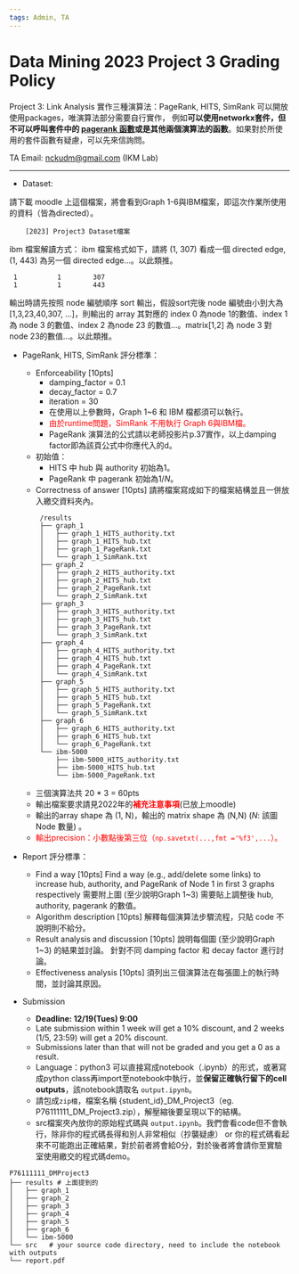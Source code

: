 ```yaml
---
tags: Admin, TA
---
```

# Data Mining 2023 Project 3 Grading Policy

Project 3: Link Analysis
實作三種演算法：PageRank, HITS, SimRank
可以開放使用packages，唯演算法部分需要自行實作，
例如**可以使用networkx套件，但不可以呼叫套件中的 [pagerank 函數](
https://networkx.org/documentation/stable/reference/algorithms/generated/networkx.algorithms.link_analysis.pagerank_alg.pagerank.html)或是其他兩個演算法的函數**。如果對於所使用的套件函數有疑慮，可以先來信詢問。

TA Email: nckudm@gmail.com (IKM Lab)

---
- Dataset: 

請下載 moodle 上這個檔案，將會看到Graph 1-6與IBM檔案，即這次作業所使用的資料（皆為directed）。
```
    [2023] Project3 Dataset檔案
```

ibm 檔案解讀方式：
ibm 檔案格式如下，請將 (1, 307) 看成一個 directed edge, (1, 443) 為另一個 directed edge...。以此類推。

```
 1          1        307
 1          1        443
```
輸出時請先按照 node 編號順序 sort 輸出，假設sort完後 node 編號由小到大為 [1,3,23,40,307, ...]，則輸出的 array 其對應的 index 0 為node 1的數值、index 1 為 node 3 的數值、index 2 為node 23 的數值...。matrix[1,2] 為 node 3 對 node 23的數值...。以此類推。

- PageRank, HITS, SimRank 評分標準：
    - Enforceability [10pts] 
        - damping_factor = 0.1
        - decay_factor = 0.7
        - iteration = 30
        - 在使用以上參數時，Graph 1~6 和 IBM 檔都須可以執行。
        - <font color="red">由於runtime問題，SimRank 不用執行 Graph 6與IBM檔。</font>
        - PageRank 演算法的公式請以老師投影片p.37實作，以上damping factor即為該頁公式中你應代入的d。
    - 初始值：
        - HITS 中 hub 與 authority 初始為1。
        - PageRank 中 pagerank 初始為$1/N$。
    - Correctness of answer [10pts]
       請將檔案寫成如下的檔案結構並且一併放入繳交資料夾內。
       ```
        /results
        ├── graph_1 
        │   ├── graph_1_HITS_authority.txt
        │   ├── graph_1_HITS_hub.txt
        │   ├── graph_1_PageRank.txt
        │   └── graph_1_SimRank.txt 
        ├── graph_2
        │   ├── graph_2_HITS_authority.txt
        │   ├── graph_2_HITS_hub.txt
        │   ├── graph_2_PageRank.txt
        │   └── graph_2_SimRank.txt
        ├── graph_3
        │   ├── graph_3_HITS_authority.txt
        │   ├── graph_3_HITS_hub.txt
        │   ├── graph_3_PageRank.txt
        │   └── graph_3_SimRank.txt
        ├── graph_4
        │   ├── graph_4_HITS_authority.txt
        │   ├── graph_4_HITS_hub.txt
        │   ├── graph_4_PageRank.txt
        │   └── graph_4_SimRank.txt
        ├── graph_5
        │   ├── graph_5_HITS_authority.txt
        │   ├── graph_5_HITS_hub.txt
        │   ├── graph_5_PageRank.txt
        │   └── graph_5_SimRank.txt
        ├── graph_6
        │   ├── graph_6_HITS_authority.txt
        │   ├── graph_6_HITS_hub.txt
        │   └── graph_6_PageRank.txt
        └── ibm-5000
            ├── ibm-5000_HITS_authority.txt
            ├── ibm-5000_HITS_hub.txt
            └── ibm-5000_PageRank.txt
       ```
    - 三個演算法共 20 * 3 = 60pts
    - 輸出檔案要求請見2022年的<font color="red">**補充注意事項**</font>(已放上moodle) 
    - 輸出的array shape 為 (1, N)，輸出的 matrix shape 為 (N,N)
($N$: 該圖 Node 數量) 。
    - <font color="red">輸出precision：小數點後第三位（`np.savetxt(...,fmt ='%f3',...`）。</font>


- Report 評分標準：
    - Find a way [10pts]
    Find a way (e.g., add/delete some links) to increase hub, authority, and PageRank of Node 1 in first 3 graphs respectively
        需要附上圖 (至少說明Graph 1~3) 
        需要貼上調整後 hub, authority, pagerank 的數值。
    - Algorithm description [10pts]
        解釋每個演算法步驟流程，只貼 code 不說明則不給分。
    - Result analysis and discussion [10pts]
        說明每個圖 (至少說明Graph 1~3) 的結果並討論。
        針對不同 damping factor 和 decay factor 進行討論。
    - Effectiveness analysis [10pts]
        須列出三個演算法在每張圖上的執行時間，並討論其原因。
    
- Submission
    - **Deadline: 12/19(Tues) 9:00** 
    - Late submission within 1 week will get a 10% discount, and 2 weeks (1/5, 23:59) will get a 20% discount. 
    - Submissions later than that will not be graded and you get a 0 as a result.
    - Language：python3
可以直接寫成notebook（.ipynb）的形式，或著寫成python class再import至notebook中執行，並**保留正確執行留下的cell outputs**，該notebook請取名 `output.ipynb`。
    - 請包成`zip檔`，檔案名稱 {student_id}_DM_Project3（eg. P76111111_DM_Project3.zip），解壓縮後要呈現以下的結構。
    - src檔案夾內放你的原始程式碼與 `output.ipynb`。我們會看code但不會執行，除非你的程式碼長得和別人非常相似（抄襲疑慮） or 你的程式碼看起來不可能跑出正確結果，對於前者將會給0分，對於後者將會請你至實驗室使用繳交的程式碼demo。
```
P76111111_DMProject3
├── results # 上面提到的
│   ├── graph_1
│   ├── graph_2
│   ├── graph_3
│   ├── graph_4
│   ├── graph_5
│   ├── graph_6
│   └── ibm-5000
└── src   # your source code directory, need to include the notebook with outputs 
└── report.pdf 
```
